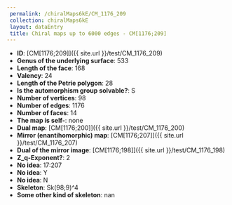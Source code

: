 ```yaml
--- 
 permalink: /chiralMaps6kE/CM_1176_209 
 collection: chiralMaps6kE
 layout: dataEntry
 title: Chiral maps up to 6000 edges - CM[1176;209]
---
```


- **ID**: [CM[1176;209]]({{ site.url }}/test/CM_1176_209)
- **Genus of the underlying surface**: 533
- **Length of the face**: 168
- **Valency**: 24
- **Length of the Petrie polygon**: 28
- **Is the automorphism group solvable?**: S
- **Number of vertices**: 98
- **Number of edges**: 1176
- **Number of faces**: 14
- **The map is self-**: none
- **Dual map**: [CM[1176;200]]({{ site.url }}/test/CM_1176_200)
- **Mirror (enantihomorphic) map**: [CM[1176;207]]({{ site.url }}/test/CM_1176_207)
- **Dual of the mirror image**: [CM[1176;198]]({{ site.url }}/test/CM_1176_198)
- **Z_q-Exponent?**: 2
- **No idea**:  17:207
- **No idea**: Y
- **No idea**: N
- **Skeleton**: Sk(98;9)^4
- **Some other kind of skeleton**: nan
